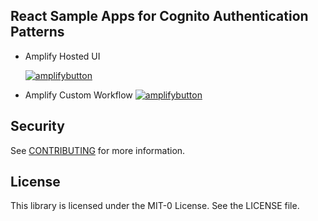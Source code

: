 ## React Sample Apps for Cognito Authentication Patterns

- Amplify Hosted UI

  [![amplifybutton](https://oneclick.amplifyapp.com/button.svg)](https://console.aws.amazon.com/amplify/home#/deploy?repo=https://github.com/aws-samples/amazon-cognito-authentication-sample-react-app/tree/main/hosted-ui)

- Amplify Custom Workflow
  [![amplifybutton](https://oneclick.amplifyapp.com/button.svg)](https://console.aws.amazon.com/amplify/home#/deploy?repo=https://github.com/aws-samples/amazon-cognito-authentication-sample-react-app/tree/main/custom-workflow)

## Security

See [CONTRIBUTING](CONTRIBUTING.md#security-issue-notifications) for more information.

## License

This library is licensed under the MIT-0 License. See the LICENSE file.
